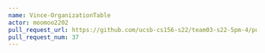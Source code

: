 ```yaml
---
name: Vince-OrganizationTable
actor: moomoo2202
pull_request_url: https://github.com/ucsb-cs156-s22/team03-s22-5pm-4/pull/37
pull_request_num: 37
---
```

